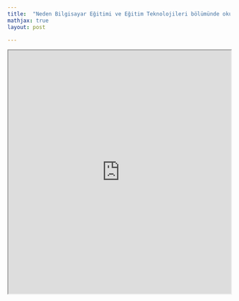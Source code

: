 ```yaml
---
title:  "Neden Bilgisayar Eğitimi ve Eğitim Teknolojileri bölümünde okumalısınız"
mathjax: true
layout: post

---
```


 <iframe src ="https://medium.com/p/1ee1c3ce0bf7" width="100%" height="550"> </iframe>
